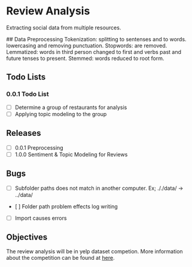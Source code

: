 # Review Analysis

Extracting social data from multiple resources.

## Data Preprocessing
Tokenization: splitting to sentenses and to words. lowercasing and removing punctuation.
Stopwords: are removed.
Lemmatized: words in third person changed to first and verbs past and future tenses to present.
Stemmed: words reduced to root form.

## Todo Lists

### 0.0.1 Todo List

- [ ] Determine a group of restaurants for analysis
- [ ] Applying topic modeling to the group

## Releases

- [ ] 0.0.1 Preprocessing
- [ ] 1.0.0 Sentiment & Topic Modeling for Reviews

## Bugs

- [ ] Subfolder paths does not match in another computer. Ex; ././data/  -> ../data/
- [ ] Folder path problem effects log writing
- [ ] Import causes errors

## Objectives

The review analysis will be in yelp dataset competion. More information about the competition can be found at [here](https://www.yelp.com/dataset/challenge).